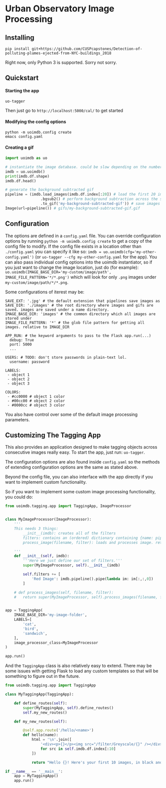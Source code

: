 # Urban Observatory Image Processing

## Installing

```
pip install git+https://github.com/CUSPcapstones/Detection-of-polluting-plumes-ejected-from-NYC-buildings_2018
```
Right now, only Python 3 is supported. Sorry not sorry.

## Quickstart

#### Starting the app
```
uo-tagger
```
Then just go to `http://localhost:5000/cal/` to get started

#### Modifying the config options

```
python -m uoimdb.config create
emacs config.yaml
```

#### Creating a gif

```python
import uoimdb as uo

# instantiate the image database. could be slow depending on the number of images.
imdb = uo.uoimdb()
print(imdb.df.shape)
imdb.df.head()
```

```python
# generate the background subtracted gif
pipeline = (imdb.load_images(imdb.df.index[:20]) # load the first 20 images and create a pipeline
				.bgsub2() # perform background subtraction across the series of images
				.to_gif('my-background-subtracted-gif')) # save images as a gif
Image(url=pipeline()) # gifs/my-background-subtracted-gif.gif
```

## Configuration

The options are defined in a `config.yaml` file. You can override configuration options by running `python -m uoimdb.config create` to get a copy of the config file to modify. If the config file exists in a location other than `./config.yaml` you can specify it like so: `imdb = uo.uoimdb(cfg='my-other-config.yaml')` (or `uo-tagger --cfg my-other-config.yaml` for the app). You can also pass individual config options into the uoimdb instantiator, so if you just want to change the image location, just do (for example): `uo.uoimdb(IMAGE_BASE_DIR='my-custom/image/path', IMAGE_FILE_PATTERN='*/*.png')` which will look for only `.png` images under `my-custom/image/path/*/*.png`.

Some configurations of iterest may be: 
```
SAVE_EXT: '.jpg' # the default extension that pipelines save images as
SAVE_DIR: './images' # the root directory where images and gifs are saved. images are saved under a name directory.
IMAGE_BASE_DIR: 'images' # the common directory which all images are stored under
IMAGE_FILE_PATTERN: '*' # the glob file pattern for getting all images. relative to IMAGE_DIR

APP_RUN: # the keyword arguments to pass to the Flask app.run(...)
  debug: True 
  port: 5000
  ...
	
USERS: # TODO: don't store passwords in plain-text lol.
  username: password
	
LABELS:
 - object 1
 - object 2
 - object 3
 
COLORS:
 - #cc0000 # object 1 color
 - #00cc00 # object 2 color
 - #0000cc # object 3 color
```
You also have control over some of the default image processing parameters.


## Customizing The Tagging App

This also provides an application designed to make tagging objects across consecutive images really easy. To start the app, just run: `uo-tagger`.

The configuration options are also found inside `config.yaml` so the methods of extending configuration options are the same as stated above.

Beyond the config file, you can also interface with the app directly if you want to implement custom functionality.

So if you want to implement some custom image processing functionality, you could do:

```python
from uoimdb.tagging.app import TaggingApp, ImageProcessor


class MyImageProcessor(ImageProcessor):
	'''
	This needs 3 things:
		__init__(imdb): creates all of the filters
		filters: contains an (ordered) dictionary containing {name: pipeline}
		process_image(filename, filter): loads and processes image. returns image array (or None)

	'''
	def __init__(self, imdb):
		'''Here we just define our set of filters.'''
		super(MyImageProcessor, self).__init__(imdb)

		self.filters += [
			'Red Image': imdb.pipeline().pipe(lambda im: im[:,:,0])
		]

	# def process_images(self, filename, filter):
	# 	return super(MyImageProcessor, self).process_images(filename, filter)


app = TaggingApp(
	IMAGE_BASE_DIR='my-image-folder',
	LABELS=[
		'cat',
		'bird',
		'sandwich',
	],
	image_processor_class=MyImageProcessor
)

app.run()
```


And the `TaggingApp` class is also relatively easy to extend. There may be some issues with getting Flask to load any custom templates so that will be something to figure out in the future.

```python 
from uoimdb.tagging.app import TaggingApp

class MyTaggingApp(TaggingApp):

    def define_routes(self):
        super(MyTaggingApp, self).define_routes()
        self.my_new_routes()

    def my_new_routes(self):

        @self.app.route('/hello/<name>')
        def hello(name):
            html = '\n'.join([
                '<div><p>{}</p><img src="/filter/Greyscale/{}" /></div>'.format(src, src)
                for src in self.imdb.df.index[:10]
            ])

            return "Hello {}! Here's your first 10 images, in black and white. {}".format(name, html)

if __name__ == '__main__':
    app = MyTaggingApp()
    app.run()
```


